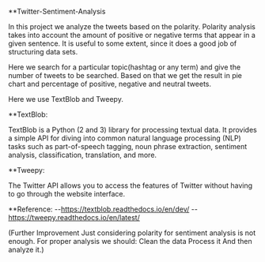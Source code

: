 **Twitter-Sentiment-Analysis

In this project we analyze the tweets based on the polarity. Polarity analysis takes into account the amount of positive or negative terms that appear in a given sentence. 
It is useful to some extent, since it does a good job of structuring data sets.

Here we search for a particular topic(hashtag or any term) and give the number of tweets to be searched. Based on that we get the result in pie chart and percentage of positive, negative and neutral tweets.

Here we use TextBlob and Tweepy.

**TextBlob:

TextBlob is a Python (2 and 3) library for processing textual data. 
It provides a simple API for diving into common natural language processing (NLP) tasks such as part-of-speech tagging, noun phrase extraction, sentiment analysis, classification, translation, and more.

**Tweepy:

The Twitter API allows you to access the features of Twitter without having to go through the website interface.

**Reference:
--https://textblob.readthedocs.io/en/dev/
--https://tweepy.readthedocs.io/en/latest/

(Further Improvement
Just considering  polarity for sentiment analysis is not enough. 
For proper analysis we should:
Clean the data
Process it
And then analyze it.)

